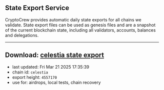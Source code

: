 ## State Export Service
CryptoCrew provides automatic daily state exports for all chains we validate. State export files can be used as genesis files and are a snapshot of the current blockchain state, including all validators, accounts, balances and delegations.

---
**Download: [celestia state export](https://dl-eu2.ccvalidators.com/SERVICE/celestia/celestia_export_4557170.json)**
---

- last updated: Fri Mar 21 2025 17:35:39
- chain id: `celestia`
- export height: `4557170`
- use for: airdrops, local tests, chain recovery

